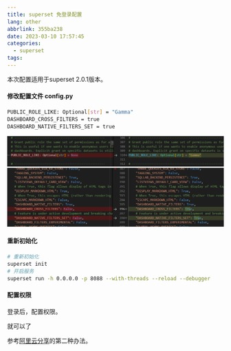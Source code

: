 ```yaml
---
title: superset 免登录配置
lang: other
abbrlink: 355ba238
date: 2023-03-10 17:57:45
categories:
  - superset
tags:
---
```



本次配置适用于superset 2.0.1版本。
#### 修改配置文件 config.py 

```bash
PUBLIC_ROLE_LIKE: Optional[str] = "Gamma"
DASHBOARD_CROSS_FILTERS = true
DASHBOARD_NATIVE_FILTERS_SET = true
```
<!-- more -->
![superset配置二](../../images/super_login_20230310180004.png)
![superset配置一](../../images/super_login_20230310175930.png)

#### 重新初始化

```bash
# 重新初始化
superset init 
# 开启服务
superset run -h 0.0.0.0 -p 8088 --with-threads --reload --debugger
```

#### 配置权限

登录后，配置权限。

就可以了










参考[阿里云分享](https://developer.aliyun.com/article/1047644)的第二种办法。